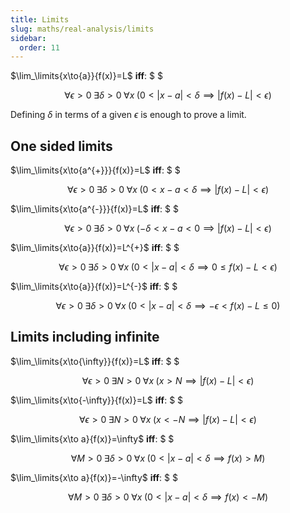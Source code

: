 ```yaml
---
title: Limits
slug: maths/real-analysis/limits
sidebar:
  order: 11
---
```


$\lim_\limits{x\to{a}}{f(x)}=L$ **iff**: $ $

```math
\forall{\epsilon>0}\;
\exists{\delta>0}\;
\forall{x}\;
(0<|x-a|<\delta\implies{|f(x)-L|<\epsilon})
```

Defining $\delta$ in terms of a given $\epsilon$ is enough to prove a limit.

## One sided limits

$\lim_\limits{x\to{a^{+}}}{f(x)}=L$ **iff**: $ $

```math
\forall{\epsilon>0}\;
\exists{\delta>0}\;
\forall{x}\;
(0<x-a<\delta\implies{|f(x)-L|<\epsilon})
```

$\lim_\limits{x\to{a^{-}}}{f(x)}=L$ **iff**: $ $

```math
\forall{\epsilon>0}\;
\exists{\delta>0}\;
\forall{x}\;
(-\delta<x-a<0\implies{|f(x)-L|<\epsilon})
```

$\lim_\limits{x\to{a}}{f(x)}=L^{+}$ **iff**: $ $

```math
\forall{\epsilon>0}\;
\exists{\delta>0}\;
\forall{x}\;
(0<\lvert{x-a}\rvert<\delta\implies{0\le f(x)-L<\epsilon})
```

$\lim_\limits{x\to{a}}{f(x)}=L^{-}$ **iff**: $ $

```math
\forall{\epsilon>0}\;
\exists{\delta>0}\;
\forall{x}\;
(0<\lvert{x-a}\rvert<\delta\implies{-\epsilon\lt f(x)-L\le 0})
```

## Limits including infinite

$\lim_\limits{x\to{\infty}}{f(x)}=L$ **iff**: $ $

```math
\forall{\epsilon\gt 0}\;
\exists{N>0}\;
\forall{x}\;
(x\gt N\implies{|f(x)-L|<\epsilon})
```

$\lim_\limits{x\to{-\infty}}{f(x)}=L$ **iff**: $ $

```math
\forall{\epsilon\gt 0}\;
\exists{N>0}\;
\forall{x}\;
(x\lt-N\implies{|f(x)-L|<\epsilon})
```

$\lim_\limits{x\to a}{f(x)}=\infty$ **iff**: $ $

```math
\forall{M\gt 0}\;
\exists{\delta>0}\;
\forall{x}\;
(0<\lvert{x-a}\rvert<\delta\implies{f(x)\gt M})
```

$\lim_\limits{x\to a}{f(x)}=-\infty$ **iff**: $ $

```math
\forall{M\gt 0}\;
\exists{\delta>0}\;
\forall{x}\;
(0<\lvert{x-a}\rvert<\delta\implies{f(x)\lt-M})
```
